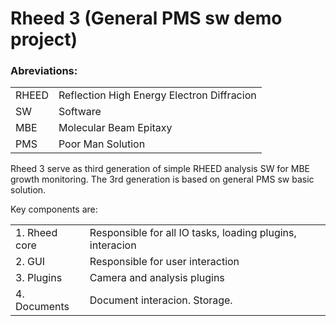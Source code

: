 # Rheed 3 (General PMS sw demo project)

### Abreviations:

| | |
|---|---|
| RHEED | Reflection High Energy Electron Diffracion |
| SW | Software |
| MBE | Molecular Beam Epitaxy |
| PMS | Poor Man Solution |

Rheed 3 serve as third generation of simple RHEED analysis SW for MBE growth monitoring. The 3rd generation is based on general PMS sw basic solution.

Key components are:

| | |
|---|---|
| 1. Rheed core | Responsible for all IO tasks, loading plugins, interacion |
| 2. GUI | Responsible for user interaction |
| 3. Plugins | Camera and analysis plugins
| 4. Documents | Document interacion. Storage. |



